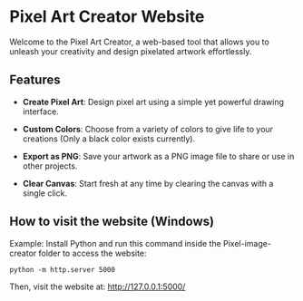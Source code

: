 # Pixel Art Creator Website

Welcome to the Pixel Art Creator, a web-based tool that allows you to unleash your creativity and design pixelated artwork effortlessly.

## Features

- **Create Pixel Art**: Design pixel art using a simple yet powerful drawing interface.

- **Custom Colors**: Choose from a variety of colors to give life to your creations (Only a black color exists currently).

- **Export as PNG**: Save your artwork as a PNG image file to share or use in other projects.

- **Clear Canvas**: Start fresh at any time by clearing the canvas with a single click.

## How to visit the website (Windows)
Example: Install Python and run this command inside the Pixel-image-creator folder to access the website:

```
python -m http.server 5000
```

Then, visit the website at: http://127.0.0.1:5000/

